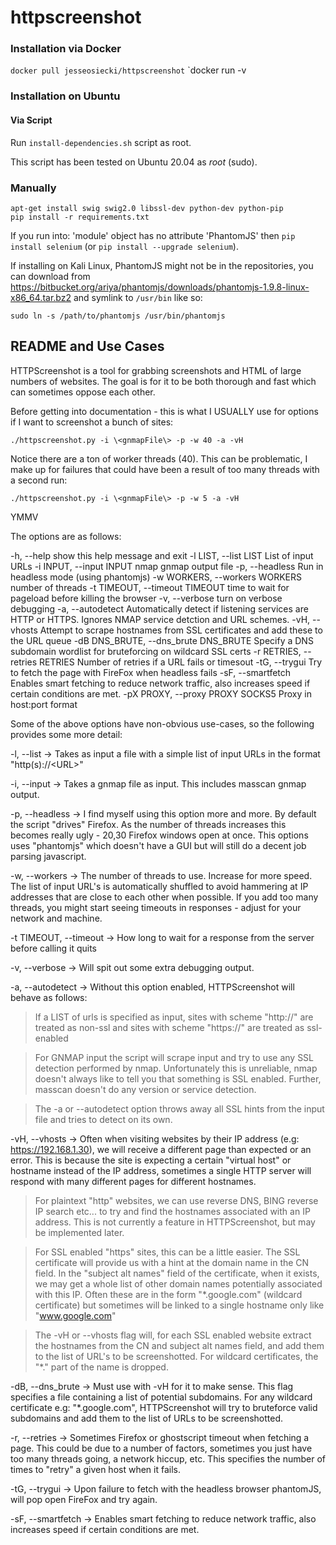# httpscreenshot

### Installation via Docker

`docker pull jesseosiecki/httpscreenshot`
`docker run -v 

### Installation on Ubuntu

#### Via Script

Run `install-dependencies.sh` script as root.

This script has been tested on Ubuntu 20.04 as *root* (sudo).

### Manually

    apt-get install swig swig2.0 libssl-dev python-dev python-pip
    pip install -r requirements.txt

If you run into: 'module' object has no attribute 'PhantomJS' then `pip install selenium` (or `pip install --upgrade selenium`).


If installing on Kali Linux, PhantomJS might not be in the repositories, you can download from https://bitbucket.org/ariya/phantomjs/downloads/phantomjs-1.9.8-linux-x86_64.tar.bz2 and symlink to `/usr/bin` like so:

    sudo ln -s /path/to/phantomjs /usr/bin/phantomjs

## README and Use Cases

HTTPScreenshot is a tool for grabbing screenshots and HTML of large numbers of websites. The goal is for it to be both thorough and fast which can sometimes oppose each other.

Before getting into documentation - this is what I USUALLY use for options if I want to screenshot a bunch of sites:

    ./httpscreenshot.py -i \<gnmapFile\> -p -w 40 -a -vH

Notice there are a ton of worker threads (40). This can be problematic, I make up for failures that could have been a result of too many threads with a second run:

    ./httpscreenshot.py -i \<gnmapFile\> -p -w 5 -a -vH

YMMV

The options are as follows:

  -h, --help            show this help message and exit
  -l LIST, --list LIST  List of input URLs
  -i INPUT, --input INPUT
                        nmap gnmap output file
  -p, --headless        Run in headless mode (using phantomjs)
  -w WORKERS, --workers WORKERS
                        number of threads
  -t TIMEOUT, --timeout TIMEOUT
                        time to wait for pageload before killing the browser
  -v, --verbose         turn on verbose debugging
  -a, --autodetect      Automatically detect if listening services are HTTP or
                        HTTPS. Ignores NMAP service detction and URL schemes.
  -vH, --vhosts         Attempt to scrape hostnames from SSL certificates and
                        add these to the URL queue
  -dB DNS_BRUTE, --dns_brute DNS_BRUTE
                        Specify a DNS subdomain wordlist for bruteforcing on
                        wildcard SSL certs
  -r RETRIES, --retries RETRIES
                        Number of retries if a URL fails or timesout
  -tG, --trygui         Try to fetch the page with FireFox when headless fails
  -sF, --smartfetch     Enables smart fetching to reduce network traffic, also
                        increases speed if certain conditions are met.
  -pX PROXY, --proxy PROXY
                        SOCKS5 Proxy in host:port format
 

Some of the above options have non-obvious use-cases, so the following provides some more detail:

-l, --list -> Takes as input a file with a simple list of input URLs in the format "http(s)://\<URL\>"

-i, --input -> Takes a gnmap file as input. This includes masscan gnmap output.

-p, --headless -> I find myself using this option more and more. By default the script "drives" Firefox. As the number of threads increases this becomes really ugly - 20,30 Firefox windows open at once. This options uses "phantomjs" which doesn't have a GUI but will still do a decent job parsing javascript.

-w, --workers -> The number of threads to use. Increase for more speed. The list of input URL's is automatically shuffled to avoid hammering at IP addresses that are close to each other when possible. If you add too many threads, you might start seeing timeouts in responses - adjust for your network and machine.

-t TIMEOUT, --timeout -> How long to wait for a response from the server before calling it quits

-v, --verbose -> Will spit out some extra debugging output.

-a, --autodetect -> Without this option enabled, HTTPScreenshot will behave as follows:
    
> If a LIST of urls is specified as input, sites with scheme "http://" are treated as non-ssl and sites with scheme "https://" are treated as ssl-enabled

> For GNMAP input the script will scrape input and try to use any SSL detection performed by nmap. Unfortunately this is unreliable, nmap doesn't always like to tell you that something is SSL enabled. Further, masscan doesn't do any version or service detection.

> The -a or --autodetect option throws away all SSL hints from the input file and tries to detect on its own.

-vH, --vhosts -> Often when visiting websites by their IP address (e.g: https://192.168.1.30), we will receive a different page than expected or an error. This is because the site is expecting a certain "virtual host" or hostname instead of the IP address, sometimes a single HTTP server will respond with many different pages for different hostnames.

> For plaintext "http" websites, we can use reverse DNS, BING reverse IP search etc... to try and find the hostnames associated with an IP address. This is not currently a feature in HTTPScreenshot, but may be implemented later.

> For SSL enabled "https" sites, this can be a little easier. The SSL certificate will provide us with a hint at the domain name in the CN field. In the "subject alt names" field of the certificate, when it exists, we may get a whole list of other domain names potentially associated with this IP. Often these are in the form "\*.google.com" (wildcard certificate) but sometimes will be linked to a single hostname only like "www.google.com"

> The -vH or --vhosts flag will, for each SSL enabled website extract the hostnames from the CN and subject alt names field, and add them to the list of URL's to be screenshotted. For wildcard certificates, the "\*." part of the name is dropped.

-dB, --dns_brute -> Must use with -vH for it to make sense. This flag specifies a file containing a list of potential subdomains. For any wildcard certificate e.g: "\*.google.com", HTTPScreenshot will try to bruteforce valid subdomains and add them to the list of URLs to be screenshotted.

-r, --retries -> Sometimes Firefox or ghostscript timeout when fetching a page. This could be due to a number of factors, sometimes you just have too many threads going, a network hiccup, etc. This specifies the number of times to "retry" a given host when it fails.

-tG, --trygui -> Upon failure to fetch with the headless browser phantomJS, will pop open FireFox and try again.

-sF, --smartfetch -> Enables smart fetching to reduce network traffic, also increases speed if certain conditions are met.


